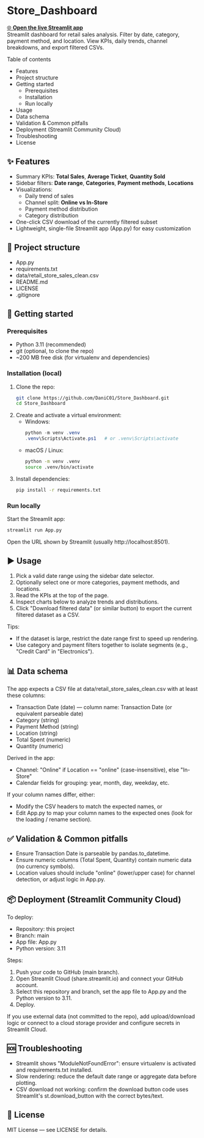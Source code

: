 # Store_Dashboard 
[🌐 **Open the live Streamlit app**](https://storedashboard-sells.streamlit.app/)  
Streamlit dashboard for retail sales analysis. Filter by date, category, payment method, and location. View KPIs, daily trends, channel breakdowns, and export filtered CSVs.

Table of contents
- Features
- Project structure
- Getting started
  - Prerequisites
  - Installation
  - Run locally
- Usage
- Data schema
- Validation & Common pitfalls
- Deployment (Streamlit Community Cloud)
- Troubleshooting
- License

## ✨ Features

- Summary KPIs: **Total Sales**, **Average Ticket**, **Quantity Sold**
- Sidebar filters: **Date range**, **Categories**, **Payment methods**, **Locations**
- Visualizations:
  - Daily trend of sales
  - Channel split: **Online vs In-Store**
  - Payment method distribution
  - Category distribution
- One-click CSV download of the currently filtered subset
- Lightweight, single-file Streamlit app (App.py) for easy customization

## 🧱 Project structure

- App.py
- requirements.txt
- data/retail_store_sales_clean.csv
- README.md
- LICENSE
- .gitignore

## 🚀 Getting started

### Prerequisites
- Python 3.11 (recommended)
- git (optional, to clone the repo)
- ~200 MB free disk (for virtualenv and dependencies)

### Installation (local)
1. Clone the repo:
   ```bash
   git clone https://github.com/DaniC01/Store_Dashboard.git
   cd Store_Dashboard
   ```
2. Create and activate a virtual environment:
   - Windows:
     ```powershell
     python -m venv .venv
     .venv\Scripts\Activate.ps1   # or .venv\Scripts\activate
     ```
   - macOS / Linux:
     ```bash
     python -m venv .venv
     source .venv/bin/activate
     ```
3. Install dependencies:
   ```bash
   pip install -r requirements.txt
   ```

### Run locally
Start the Streamlit app:
```bash
streamlit run App.py
```
Open the URL shown by Streamlit (usually http://localhost:8501).

## ▶️ Usage

1. Pick a valid date range using the sidebar date selector.
2. Optionally select one or more categories, payment methods, and locations.
3. Read the KPIs at the top of the page.
4. Inspect charts below to analyze trends and distributions.
5. Click "Download filtered data" (or similar button) to export the current filtered dataset as a CSV.

Tips:
- If the dataset is large, restrict the date range first to speed up rendering.
- Use category and payment filters together to isolate segments (e.g., "Credit Card" in "Electronics").

## 📊 Data schema

The app expects a CSV file at data/retail_store_sales_clean.csv with at least these columns:

- Transaction Date (date) — column name: Transaction Date (or equivalent parseable date)
- Category (string)
- Payment Method (string)
- Location (string)
- Total Spent (numeric)
- Quantity (numeric)

Derived in the app:
- Channel: "Online" if Location == "online" (case-insensitive), else "In-Store"
- Calendar fields for grouping: year, month, day, weekday, etc.

If your column names differ, either:
- Modify the CSV headers to match the expected names, or
- Edit App.py to map your column names to the expected ones (look for the loading / rename section).

## ✅ Validation & Common pitfalls

- Ensure Transaction Date is parseable by pandas.to_datetime.
- Ensure numeric columns (Total Spent, Quantity) contain numeric data (no currency symbols).
- Location values should include "online" (lower/upper case) for channel detection, or adjust logic in App.py.

## 📦 Deployment (Streamlit Community Cloud)

To deploy:
- Repository: this project
- Branch: main
- App file: App.py
- Python version: 3.11

Steps:
1. Push your code to GitHub (main branch).
2. Open Streamlit Cloud (share.streamlit.io) and connect your GitHub account.
3. Select this repository and branch, set the app file to App.py and the Python version to 3.11.
4. Deploy.

If you use external data (not committed to the repo), add upload/download logic or connect to a cloud storage provider and configure secrets in Streamlit Cloud.


## 🆘 Troubleshooting

- Streamlit shows "ModuleNotFoundError": ensure virtualenv is activated and requirements.txt installed.
- Slow rendering: reduce the default date range or aggregate data before plotting.
- CSV download not working: confirm the download button code uses Streamlit's st.download_button with the correct bytes/text.

## 📜 License

MIT License — see LICENSE for details.
